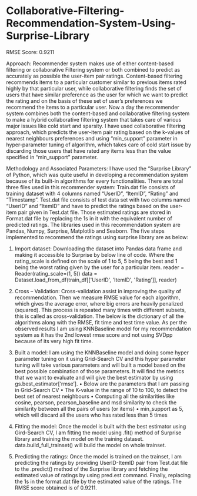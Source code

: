 # Collaborative-Filtering-Recommendation-System-Using-Surprise-Library
RMSE Score: 0.9211

Approach:
Recommender system makes use of either content-based filtering or collaborative Filtering system or both combined to predict as accurately as possible the user-item pair ratings. Content-based filtering recommends items to a particular customer similar to previous items rated highly by that particular user, while collaborative filtering finds the set of users that have similar preference as the user for which we want to predict the rating and on the basis of these set of user’s preferences we recommend the items to a particular user. Now a day the recommender system combines both the content-based and collaborative filtering system to make a hybrid collaborative filtering system that takes care of various major issues like cold start and sparsity. 
I have used collaborative filtering approach, which predicts the user-item pair rating based on the k-values of nearest neighbours preferences and using “min_support” parameter in hyper-parameter tuning of algorithm, which takes care of cold start issue by discarding those users that have rated any items less than the value specified in “min_support” parameter. 

Methodology and Associated Parameters:
I have used the “Surprise Library” of Python, which was quite useful in developing a recommendation system because of its built-in algorithms for every functionalities. There are total three files used in this recommender system: Train.dat file consists of training dataset with 4 columns named “UserID”, “ItemID”, “Rating” and “Timestamp”. Test.dat file consists of test data set with two columns named “UserID” and “ItemID” and have to predict the ratings based on the user-item pair given in Test.dat file. Those estimated ratings are stored in Format.dat file by replacing the 1s in it with the equivalent number of predicted ratings. The libraries used in this recommendation system are Pandas, Numpy, Surprise, Matplotlib and Seaborn. The five steps implemented to recommend the ratings using surprise library are as below:

1)	Import dataset: Downloading the dataset into Pandas data frame and making it accessible to Surprise by below line of code. Where the rating_scale is defined on the scale of 1 to 5, 5 being the best and 1 being the worst rating given by the user for a particular item.
reader = Reader(rating_scale=(1, 5))
data = Dataset.load_from_df(train_df[['UserID', 'ItemID', 'Rating']], reader)

2)	Cross – Validation: Cross-validation assist in improving the quality of recommendation. Then we measure RMSE value for each algorithm, which gives the average error, where big errors are heavily penalized (squared). This process is repeated many times with different subsets, this is called as cross-validation. The below is the dictionary of all the algorithms along with the RMSE, fit time and test time value. As per the observed results I am using KNNBaseline model for my recommendation system as it has the 2nd lowest rmse score and not using SVDpp because of its very high fit time. 

3)	Built a model: I am using the KNNBaseline model and doing some hyper parameter tuning on it using Grid-Search CV and  this hyper parameter tuning will take various parameters and will built a model based on the best possible combination of those parameters. It will find the metrics that we want to evaluate and will give the best estimator by using gs.best_estimator[‘rmse’]. 
•	Below are the parameters that I am passing in Grid-Search CV
•	The K-value in the range of 10 to 100, to detect the best set of nearest neighbours
•	Computing all the similarities like cosine, pearson, pearson_baseline and msd similarity to check the similarity between all the pairs of users (or items) 
•	min_support as 5, which will discard all the users who has rated less than 5 times

4)	Fitting the model: Once the model is built with the best estimator using Gird-Search CV, I am fitting the model using .fit() method of Surprise library and training the model on the training dataset. data.build_full_trainset() will build the model on whole trainset. 

5)	Predicting the ratings: Once the model is trained on the trainset, I am predicting the ratings by providing UserID-ItemID pair from Test.dat file to the .predict() method of the Surprise library and fetching the estimated value of ratings by using pred.est command. Finally, replacing the 1s in the format.dat file by the estimated value of the ratings. The RMSE score obtained is of 0.9211.
